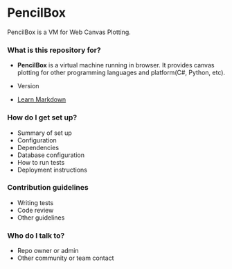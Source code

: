 # PencilBox

PencilBox is a VM for Web Canvas Plotting.

### What is this repository for?

* **PencilBox** is a virtual machine running in browser. It provides canvas plotting for other programming languages and platform(C#, Python, etc).

* Version
* [Learn Markdown](https://bitbucket.org/tutorials/markdowndemo)

### How do I get set up?

* Summary of set up
* Configuration
* Dependencies
* Database configuration
* How to run tests
* Deployment instructions

### Contribution guidelines

* Writing tests
* Code review
* Other guidelines

### Who do I talk to?

* Repo owner or admin
* Other community or team contact